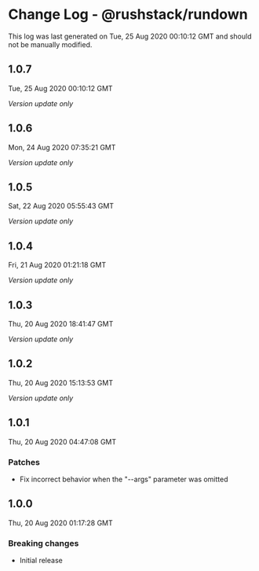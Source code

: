 # Change Log - @rushstack/rundown

This log was last generated on Tue, 25 Aug 2020 00:10:12 GMT and should not be manually modified.

## 1.0.7
Tue, 25 Aug 2020 00:10:12 GMT

*Version update only*

## 1.0.6
Mon, 24 Aug 2020 07:35:21 GMT

*Version update only*

## 1.0.5
Sat, 22 Aug 2020 05:55:43 GMT

*Version update only*

## 1.0.4
Fri, 21 Aug 2020 01:21:18 GMT

*Version update only*

## 1.0.3
Thu, 20 Aug 2020 18:41:47 GMT

*Version update only*

## 1.0.2
Thu, 20 Aug 2020 15:13:53 GMT

*Version update only*

## 1.0.1
Thu, 20 Aug 2020 04:47:08 GMT

### Patches

- Fix incorrect behavior when the "--args" parameter was omitted

## 1.0.0
Thu, 20 Aug 2020 01:17:28 GMT

### Breaking changes

- Initial release

